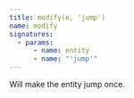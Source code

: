 ```yaml
---
title: modify(e, 'jump')
name: modify
signatures:
  - params:
      - name: entity
      - name: "'jump'"
---
```


Will make the entity jump once.
